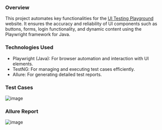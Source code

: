 ### **Overview**
This project automates key functionalities for the [UI Testing Playground](http://www.uitestingplayground.com/) website. It ensures the accuracy and reliability of UI components such as buttons, forms, login functionality, and dynamic content using the Playwright framework for Java.

### **Technologies Used**
- Playwright (Java): For browser automation and interaction with UI elements.
- TestNG: For managing and executing test cases efficiently.
- Allure: For generating detailed test reports.

### **Test Cases**
![image](https://github.com/user-attachments/assets/3b2e0e08-7373-463e-8e9d-e4ea4c0505be)

### **Allure Report**
![image](https://github.com/user-attachments/assets/7c55afad-00bd-4bcc-a3aa-5fadc7fa9629)

